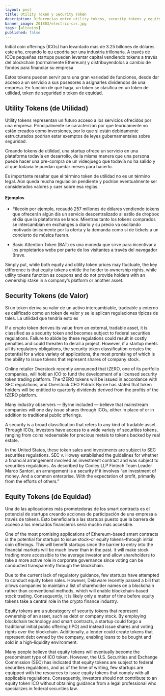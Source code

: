 ```yaml
---
layout: post
title: Utility Token y Security Token
description: Diferencias entre utility tokens, security tokens y equity tokens. Qué son cada una.
banner_image: 201803/electric-car.jpg
tags: [altcoins]
published: false
---
```


Initial coin offerings (ICOs) han levantado más de 3.25 billones de dólares este año, creando lo qu epodría ser una industria trillonaria. A través de ICOs pequeñas startups pueden levantar capital vendiendo tokens a través del blockchain (normalmente Ethereum) y distribuyendolos a cambio de fondos para financiar su empresa.

Estos tokens pueden servir para una gran variedad de funciones, desde dar acceso a un servicio a sus posesores a asignarles dividendos de una empresa. En función de qué haga, un token se clasifica en un token de utilidad, token de seguridad o token de equidad.

<!--more-->

## Utility Tokens (de Utilidad)

Utility tokens representan un futuro acceso a los servicios ofrecidos por una empresa. Principalmente se caracterizan por que teoricamente no están creados como inversiones, por lo que si están debidamente estructurados podrían estar exemptos de leyes gubernamentales sobre seguridad.

Creando tokens de utilidad, una startup ofrece un servicio en una plataforma todavía en desarrollo, de la misma manera que una persona puede hacer una pre-compra de un videojuego que todavía no ha salido y al que todavía le puedan quedar meses para hacerlo.

Es importante resaltar que el término token de utilidad no es un término legal. Aún queda mucha regulación pendiente y podrían eventualmente ser considerados valores y caer sobre esa reglas.

#### Ejemplos

- Filecoin por ejemplo, recaudó 257 millones de dólares vendiendo tokens que ofrecerán algún día un servicio descentralizado al estilo de dropbox el dia que la plataforma se lance. Mientras tanto los tokens comprados se intercambian en exchanges a diario y su precio va oscilando motivado únicamente por la oferta y la demanda como si de tickets a un concierto de música fueran.

- Basic Attention Token (BAT) es una moneda que sirve para incentivar a los propietarios webs por parte de los visitantes a través del navegador Brave.

Simply put, while both equity and utility token prices may fluctuate, the key difference is that equity tokens entitle the holder to ownership rights, while utility tokens function as coupons and do not provide holders with an ownership stake in a company’s platform or another asset.

## Security Tokens (de Valor)

Si un token deriva su valor de un activo intercambiable, tradeable y externo es calificado como un token de valor y se le aplican regulaciones típicas de tales. La utilidad que tendría esto es 

If a crypto token derives its value from an external, tradable asset, it is classified as a security token and becomes subject to federal securities regulations. Failure to abide by these regulations could result in costly penalties and could threaten to derail a project. However, if a startup meets all its regulatory obligations, the security token classification creates the potential for a wide variety of applications, the most promising of which is the ability to issue tokens that represent shares of company stock.

Online retailer Overstock recently announced that tZERO, one of its portfolio companies, will hold an ICO to fund the development of a licensed security token trading platform. The tZERO tokens will be issued in accordance with SEC regulations, and Overstock CEO Patrick Byrne has stated that token holders will be entitled to quarterly dividends derived from the profits of the tZERO platform.

Many industry observers — Byrne included — believe that mainstream companies will one day issue shares through ICOs, either in place of or in addition to traditional public offerings.

A security is a broad classification that refers to any kind of tradable asset. Through ICOs, investors have access to a wide variety of securities tokens, ranging from coins redeemable for precious metals to tokens backed by real estate.

In the United States, these token sales and investments are subject to SEC securities regulations. SEC v. Howey established the guidelines for whether a financial arrangement involved an investment contract and was subject to securities regulations. As described by Cooley LLP Fintech Team Leader Marco Santori, an arrangement is a security if it involves “an investment of money. And a common enterprise. With the expectation of profit, primarily from the efforts of others.”

## Equity Tokens (de Equidad)

Una de las aplicaciones más prometedoras de los smart contracts es el potencial de startups creando acciones de participación de una empresa a través de tokens. Esto beneficiaría a las startups puesto que la barrera de acceso a los mercados financieros sería mucho más accesible.

One of the most promising applications of Ethereum-based smart contracts is the potential for startups to issue stock–or equity tokens–through initial coin offerings. This will benefit startups since the barrier to entry into the financial markets will be much lower than in the past. It will make stock trading more accessible to the average investor and allow shareholders to take a more active role in corporate governance since voting can be conducted transparently through the blockchain.

Due to the current lack of regulatory guidance, few startups have attempted to conduct equity token sales. However, Delaware recently passed a bill that allows companies to maintain a list of shareholder names on a blockchain rather than conventional methods, which will enable blockchain-based stock trading. Consequently, it is likely only a matter of time before equity tokens take a central role in the crypto finance industry.

Equity tokens are a subcategory of security tokens that represent ownership of an asset, such as debt or company stock. By employing blockchain technology and smart contracts, a startup could forgo a traditional initial public offering (IPO) and instead issue shares and voting rights over the blockchain. Additionally, a lender could create tokens that represent debt owned by the company, enabling loans to be bought and sold in a high-liquidity environment.

Many people believe that equity tokens will eventually become the predominant type of ICO token. However, the U.S. Securities and Exchange Commission (SEC) has indicated that equity tokens are subject to federal securities regulations, and as of the time of writing, few startups are equipped with the resources to issue equity tokens that comply with all applicable regulations. Consequently, investors should not contribute to an equity token ICO without obtaining guidance from a legal professional who specializes in federal securities law.